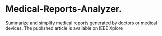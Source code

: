 # Medical-Reports-Analyzer.
Summarize and simplify medical reports generated by doctors or medical devices.
The published article is available on IEEE Xplore

